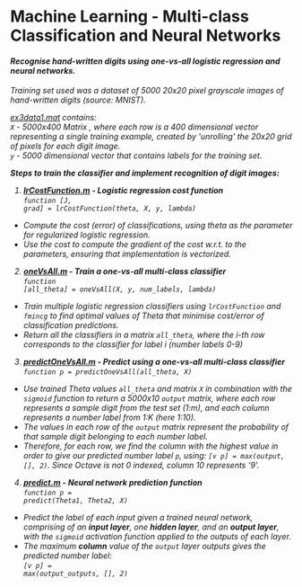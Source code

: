 # Machine Learning - Multi-class Classification and Neural Networks

#### <em>Recognise hand-written digits using one-vs-all logistic regression and neural networks.

Training set used was a dataset of 5000 20x20 pixel grayscale images of hand-written digits (source: MNIST).<br>

[ex3data1.mat](https://github.com/fvarnals/Multi-class-Classification-and-Neural-Networks/blob/master/ex3data1.mat) contains:<br>
<code>X</code> - 5000x400 Matrix , where each row is a 400 dimensional vector representing a single training example, created by 'unrolling' the 20x20 grid of pixels for each digit image.<br>
<code>y</code> - 5000 dimensional vector that contains labels for the training set.

<strong>Steps to train the classifier and implement recognition of digit images:</strong><br>

1) <strong>[lrCostFunction.m](https://github.com/fvarnals/Multi-class-Classification-and-Neural-Networks/blob/master/lrCostFunction.m) -  Logistic regression cost function</strong><br>
<code>function [J, grad] = lrCostFunction(theta, X, y, lambda)</code> 
- Compute the cost (error) of classifications, using theta as the parameter for regularized logistic regression.<br>
- Use the cost to compute the gradient of the cost w.r.t. to the parameters, ensuring that implementation is vectorized.<br>

2) <strong>[oneVsAll.m](https://github.com/fvarnals/Multi-class-Classification-and-Neural-Networks/blob/master/oneVsAll.m) - Train a one-vs-all multi-class classifier</strong><br>
<code>function [all_theta] = oneVsAll(X, y, num_labels, lambda)</code>
- Train multiple logistic regression classifiers using <code>lrCostFunction</code> and <code>fmincg</code> to find optimal values of Theta that minimise cost/error of classification predictions.
- Return all the classifiers in a matrix <code>all_theta</code>, where the i-th row corresponds to the classifier for label i (number labels 0-9)<br>

3) <strong>[predictOneVsAll.m](https://github.com/fvarnals/Multi-class-Classification-and-Neural-Networks/blob/master/predictOneVsAll.m) - Predict using a one-vs-all multi-class classifier</strong><br>
<code>function p = predictOneVsAll(all_theta, X)</code>
- Use trained Theta values <code>all_theta</code> and matrix <code>X</code> in combination with the <code>sigmoid</code> function to return a 5000x10 <code>output</code> matrix, where each row represents a sample digit from the test set (1:m), and each column represents a number label from 1:K (here 1:10).
- The values in each row of the <code>output</code> matrix represent the probability of that sample digit belonging to each number label.
- Therefore, for each row, we find the column with the highest value in order to give our predicted number label <code>p</code>, using: <code>[v p] = max(output, [], 2)</code>. Since Octave is not 0 indexed, column 10 represents '9'.

4) <strong>[predict.m](https://github.com/fvarnals/Multi-class-Classification-and-Neural-Networks/blob/master/predict.m) - Neural network prediction function</strong><br>
<code>function p = predict(Theta1, Theta2, X)</code>
- Predict the label of each input given a trained neural network, comprising of an <strong>input layer</strong>, one <strong>hidden layer</strong>, and an <strong>output layer</strong>, with the <code>sigmoid</code> activation function applied to the outputs of each layer.
- The maximum <strong>column</strong> value of the <code>output</code> layer outputs gives the predicted number label:<br> <code>[v p] = max(output_outputs, [], 2)</code>
